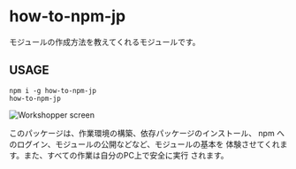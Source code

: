 # how-to-npm-jp

モジュールの作成方法を教えてくれるモジュールです。

## USAGE

```
npm i -g how-to-npm-jp
how-to-npm-jp
```

<img src="https://s3.amazonaws.com/f.cl.ly/items/0A0o3t012V0i1Y222p0E/Screen%20Shot%202015-02-07%20at%2023.20.50%20.png" alt="Workshopper screen">

このパッケージは、作業環境の構築、依存パッケージのインストール、
npm へのログイン、モジュールの公開などなど、モジュールの基本を
体験させてくれます。また、すべての作業は自分のPC上で安全に実行
されます。
